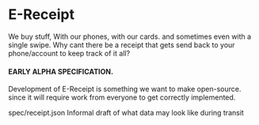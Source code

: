# E-Receipt

We buy stuff, With our phones, with our cards. and sometimes even with a single swipe. Why cant there be a receipt that gets send back to your phone/account to keep track of it all? 


#### EARLY ALPHA SPECIFICATION.
Development of E-Receipt is something we want to make open-source. since it will require work from everyone to get correctly implemented.

spec/receipt.json       Informal draft of what data may look like during transit
